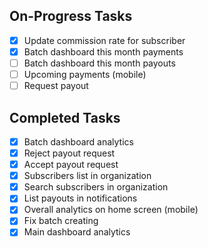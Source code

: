 ## On-Progress Tasks

- [x] Update commission rate for subscriber
- [x] Batch dashboard this month payments
- [ ] Batch dashboard this month payouts
- [ ] Upcoming payments (mobile)
- [ ] Request payout

## Completed Tasks

- [x] Batch dashboard analytics
- [x] Reject payout request
- [x] Accept payout request
- [x] Subscribers list in organization
- [x] Search subscribers in organization
- [x] List payouts in notifications
- [x] Overall analytics on home screen (mobile)
- [x] Fix batch creating
- [x] Main dashboard analytics
